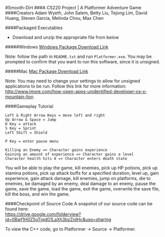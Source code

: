 #Smooth-Dirt
###A CS220 Project | A Platformer Adventure Game
####Creators
Adam Wyeth, John Salem, Betty Liu, Tejong Lim, David Huang, Steven Garcia, Melinda Chou, Max Chen

####Packaged Executables
* Download and unzip the appropriate file from below

#####Windows
[Windows Package Download Link](https://drive.google.com/file/d/0BynCaVGzyiNobjNfNWdzLUFQQ0E/view?usp=sharing)

Note: follow the path in `README.txt` and run `Platformer.exe`.  You may be prompted to confirm that you want to run this software, since it is unsigned.  

#####Mac
[Mac Package Download Link](https://drive.google.com/file/d/0BynCaVGzyiNoaGd0dmxINDN2a2s/view?usp=sharing)

Note: You may need to change your settings to allow for unsigned applications to be run.  Follow this link for more information: http://www.imore.com/how-open-apps-unidentified-developer-os-x-mountain-lion

####Gameplay Tutorial

    Left & Right Arrow Keys = move left and right
    Up Arrow & Space = Jump
    D Key = attack
    S Key = Sprint
    Left Shift = Shield

    P Key = enter pause menu

    Killing an Enemy => Character gains experience
    Gaining an amount of experience => Character gains a level
    Character health hits 0 => Character enters death state

You will be able to play the game, kill enemies, pick up HP potions, pick up stamina potions, pick up attack buffs for a specified duration, level up, gain experience, gain attack damage, kill enemies, jump on platforms, die to enemies, be damaged by an enemy, deal damage to an enemy, pause the game, save the game, load the game, exit the game, overwrite the save file, kill the boss, and win the game.


####Checkpoint of Source Code
A snapshot of our source code can be found here:  
https://drive.google.com/folderview?id=0Bwf1H0Z5oTjqdG1LaXh3bzZrdHc&usp=sharing

To view the C++ code, go to Platformer -> Source -> Platformer.
